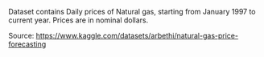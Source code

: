 Dataset contains Daily prices of Natural gas, starting from January 1997 to current year. Prices are in nominal dollars.

Source: https://www.kaggle.com/datasets/arbethi/natural-gas-price-forecasting
